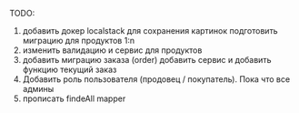 TODO:
1) добавить докер localstack для сохранения картинок подготовить миграцию для продуктов 1:n
2) изменить валидацию и сервис для продуктов
3) добавить миграцию заказа (order) добавить сервис и добавить функцию текущий заказ
4) Добавить роль пользователя (продовец / покупатель). Пока что все админы
5) прописать findeAll mapper 